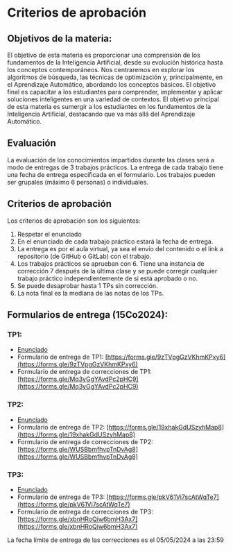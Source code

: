 # Criterios de aprobación

## Objetivos de la materia:

El objetivo de esta materia es proporcionar una comprensión de los fundamentos de la Inteligencia Artificial, desde su 
evolución histórica hasta los conceptos contemporáneos. Nos centraremos en explorar los algoritmos de búsqueda, las 
técnicas de optimización y, principalmente, en el Aprendizaje Automático, abordando los conceptos básicos. El objetivo 
final es capacitar a los estudiantes para comprender, implementar y aplicar soluciones inteligentes en una variedad de 
contextos. El objetivo principal de esta materia es sumergir a los estudiantes en los fundamentos de la Inteligencia 
Artificial, destacando que va más allá del Aprendizaje Automático. 

## Evaluación

La evaluación de los conocimientos impartidos durante las clases será a modo de entregas de 3 trabajos prácticos. 
La entrega de cada trabajo tiene una fecha de entrega especificada en el formulario. Los trabajos pueden ser grupales 
(máximo 6 personas) o individuales.

## Criterios de aprobación

Los criterios de aprobación son los siguientes:

1. Respetar el enunciado
2. En el enunciado de cada trabajo práctico estará la fecha de entrega.
3. La entrega es por el aula virtual, ya sea el envío del contenido o el link a repositorio 
(de GitHub o GitLab) con el trabajo. 
4. Los trabajos prácticos se aprueban con 6. Tiene una instancia de corrección 7 después de la última clase y se 
puede corregir cualquier trabajo práctico independientemente de si está aprobado o no.
5. Se puede desaprobar hasta 1 TPs sin corrección.
6. La nota final es la mediana de las notas de los TPs.

## Formularios de entrega (15Co2024):

### TP1:

- [Enunciado](./clase2/trabajo_practico_1/README.md)
- Formulario de entrega de TP1: [https://forms.gle/9zTVpgGzVKhmKPxy6](https://forms.gle/9zTVpgGzVKhmKPxy6)
- Formulario de entrega de correcciones de TP1: [https://forms.gle/Mq3yGgYAvdPc2pHC9](https://forms.gle/Mq3yGgYAvdPc2pHC9)

### TP2:

- [Enunciado](./clase5/trabajo_practico_2/README.md)
- Formulario de entrega de TP2: [https://forms.gle/19xhakGdUSzyhMap8](https://forms.gle/19xhakGdUSzyhMap8)
- Formulario de entrega de correcciones de TP2: [https://forms.gle/WUSBbmfhvpTnDvAg8](https://forms.gle/WUSBbmfhvpTnDvAg8)

### TP3:

- [Enunciado](./clase6/trabajo_practico_3/README.md)
- Formulario de entrega de TP3: [https://forms.gle/pkV61Vi7scAtWqTe7](https://forms.gle/pkV61Vi7scAtWqTe7)
- Formulario de entrega de correcciones de TP3: [https://forms.gle/xbnHRoQiw6bmH3Ax7](https://forms.gle/xbnHRoQiw6bmH3Ax7)

La fecha límite de entrega de las correcciones es el 05/05/2024 a las 23:59
